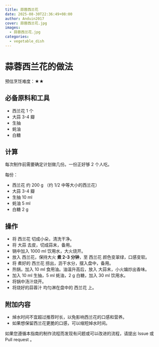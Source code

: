 ```yaml
---
title: 蒜蓉西兰花
date: 2025-08-30T22:36:49+08:00
author: Anduin2017
cover: 蒜蓉西兰花.jpg
images:
  - 蒜蓉西兰花.jpg
categories:
  - vegetable_dish
---
```


# 蒜蓉西兰花的做法

预估烹饪难度：★★

## 必备原料和工具

- 西兰花 1 个
- 大蒜 3-4 瓣
- 生抽
- 蚝油
- 白糖

## 计算

每次制作前需要确定计划做几份。一份正好够 2 个人吃。

每份：

- 西兰花 约 200 g （约 1/2 中等大小的西兰花）
- 大蒜 3-4 瓣
- 生抽 10 ml
- 蚝油 5 ml
- 白糖 2 g

## 操作

- 将 西兰花 切成小朵，清洗干净。
- 将 大蒜 去皮，切成蒜末，备用。
- 锅中加入 1000 ml 饮用水，大火烧开。
- 放入 西兰花，保持大火 **煮 2-3 分钟**，至 西兰花 颜色变翠绿，口感变软。
- 将 煮好的 西兰花 捞出，沥干水分，摆入盘中，备用。
- 热锅，加入 10 ml 食用油。油温升高后，放入 大蒜末，小火煸炒出香味。
- 加入 10 ml 生抽，5 ml 蚝油，2 g 白糖，加入 30 ml 饮用水。
- 将锅中汤汁烧开。
- 将烧好的蒜蓉汁 均匀淋在盘中的 西兰花 上。

## 附加内容

- 焯水时间不宜超过推荐时长，以免影响西兰花的口感和营养。
- 如果想保留西兰花更脆的口感，可以缩短焯水时间。

如果您遵循本指南的制作流程而发现有问题或可以改进的流程，请提出 Issue 或 Pull request 。
